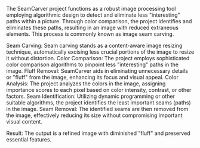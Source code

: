 The SeamCarver project functions as a robust image processing tool employing algorithmic design to detect and eliminate less "interesting" paths within a picture. 
Through color comparison, the project identifies and eliminates these paths, resulting in an image with reduced extraneous elements. This process is commonly known as image seam carving.

Seam Carving: Seam carving stands as a content-aware image resizing technique, automatically excising less crucial portions of the image to resize it without distortion.
Color Comparison: The project employs sophisticated color comparison algorithms to pinpoint less "interesting" paths in the image.
Fluff Removal: SeamCarver aids in eliminating unnecessary details or "fluff" from the image, enhancing its focus and visual appeal.
Color Analysis: The project analyzes the colors in the image, assigning importance scores to each pixel based on color intensity, contrast, or other factors.
Seam Identification: Utilizing dynamic programming or other suitable algorithms, the project identifies the least important seams (paths) in the image.
Seam Removal: The identified seams are then removed from the image, effectively reducing its size without compromising important visual content.

Result: The output is a refined image with diminished "fluff" and preserved essential features.
